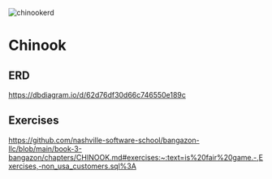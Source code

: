 ![chinookerd](https://user-images.githubusercontent.com/91277363/180359933-fecfd568-26bb-4d0a-9dc6-9ca952b84c5d.png)
# Chinook
## ERD
https://dbdiagram.io/d/62d76df30d66c746550e189c

## Exercises
https://github.com/nashville-software-school/bangazon-llc/blob/main/book-3-bangazon/chapters/CHINOOK.md#exercises:~:text=is%20fair%20game.-,Exercises,-non_usa_customers.sql%3A

